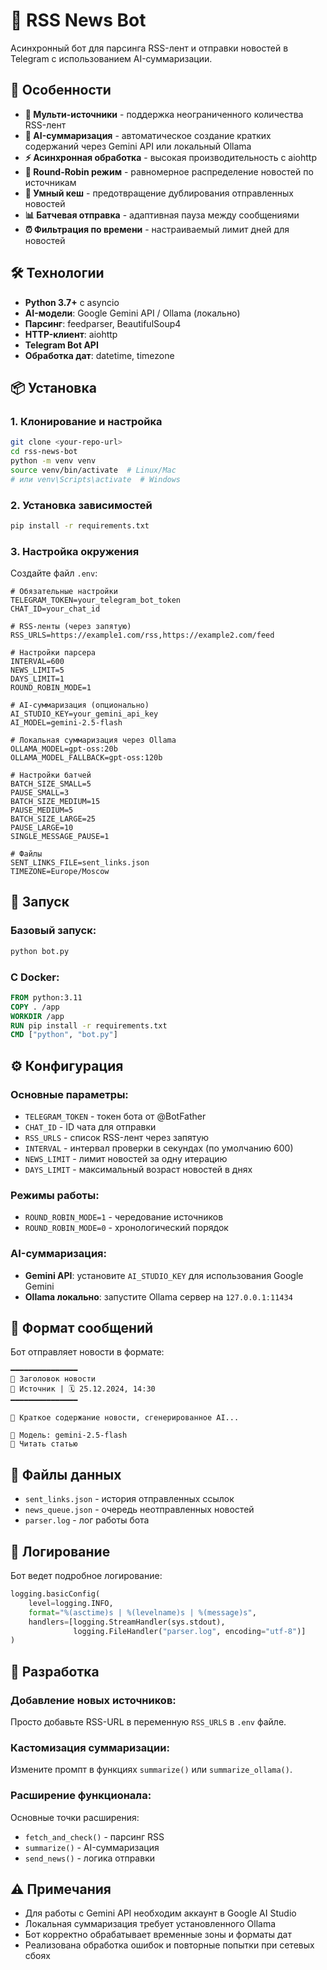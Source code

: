 # 📰 RSS News Bot

Асинхронный бот для парсинга RSS-лент и отправки новостей в Telegram с использованием AI-суммаризации.

## 🚀 Особенности

- **📡 Мульти-источники** - поддержка неограниченного количества RSS-лент
- **🤖 AI-суммаризация** - автоматическое создание кратких содержаний через Gemini API или локальный Ollama
- **⚡ Асинхронная обработка** - высокая производительность с aiohttp
- **🔄 Round-Robin режим** - равномерное распределение новостей по источникам
- **💾 Умный кеш** - предотвращение дублирования отправленных новостей
- **📊 Батчевая отправка** - адаптивная пауза между сообщениями
- **⏰ Фильтрация по времени** - настраиваемый лимит дней для новостей

## 🛠 Технологии

- **Python 3.7+** с asyncio
- **AI-модели**: Google Gemini API / Ollama (локально)
- **Парсинг**: feedparser, BeautifulSoup4
- **HTTP-клиент**: aiohttp
- **Telegram Bot API**
- **Обработка дат**: datetime, timezone

## 📦 Установка

### 1. Клонирование и настройка
```bash
git clone <your-repo-url>
cd rss-news-bot
python -m venv venv
source venv/bin/activate  # Linux/Mac
# или venv\Scripts\activate  # Windows
```

### 2. Установка зависимостей
```bash
pip install -r requirements.txt
```

### 3. Настройка окружения
Создайте файл `.env`:
```env
# Обязательные настройки
TELEGRAM_TOKEN=your_telegram_bot_token
CHAT_ID=your_chat_id

# RSS-ленты (через запятую)
RSS_URLS=https://example1.com/rss,https://example2.com/feed

# Настройки парсера
INTERVAL=600
NEWS_LIMIT=5
DAYS_LIMIT=1
ROUND_ROBIN_MODE=1

# AI-суммаризация (опционально)
AI_STUDIO_KEY=your_gemini_api_key
AI_MODEL=gemini-2.5-flash

# Локальная суммаризация через Ollama
OLLAMA_MODEL=gpt-oss:20b
OLLAMA_MODEL_FALLBACK=gpt-oss:120b

# Настройки батчей
BATCH_SIZE_SMALL=5
PAUSE_SMALL=3
BATCH_SIZE_MEDIUM=15
PAUSE_MEDIUM=5
BATCH_SIZE_LARGE=25
PAUSE_LARGE=10
SINGLE_MESSAGE_PAUSE=1

# Файлы
SENT_LINKS_FILE=sent_links.json
TIMEZONE=Europe/Moscow
```

## 🚀 Запуск

### Базовый запуск:
```bash
python bot.py
```

### С Docker:
```dockerfile
FROM python:3.11
COPY . /app
WORKDIR /app
RUN pip install -r requirements.txt
CMD ["python", "bot.py"]
```

## ⚙️ Конфигурация

### Основные параметры:
- `TELEGRAM_TOKEN` - токен бота от @BotFather
- `CHAT_ID` - ID чата для отправки
- `RSS_URLS` - список RSS-лент через запятую
- `INTERVAL` - интервал проверки в секундах (по умолчанию 600)
- `NEWS_LIMIT` - лимит новостей за одну итерацию
- `DAYS_LIMIT` - максимальный возраст новостей в днях

### Режимы работы:
- `ROUND_ROBIN_MODE=1` - чередование источников
- `ROUND_ROBIN_MODE=0` - хронологический порядок

### AI-суммаризация:
- **Gemini API**: установите `AI_STUDIO_KEY` для использования Google Gemini
- **Ollama локально**: запустите Ollama сервер на `127.0.0.1:11434`

## 📝 Формат сообщений

Бот отправляет новости в формате:
```
━━━━━━━━━━━━━━━
📰 Заголовок новости
📡 Источник | 🗓 25.12.2024, 14:30
━━━━━━━━━━━━━━━

💬 Краткое содержание новости, сгенерированное AI...

🤖 Модель: gemini-2.5-flash
🔗 Читать статью
```

## 🔧 Файлы данных

- `sent_links.json` - история отправленных ссылок
- `news_queue.json` - очередь неотправленных новостей  
- `parser.log` - лог работы бота

## 🐛 Логирование

Бот ведет подробное логирование:
```python
logging.basicConfig(
    level=logging.INFO,
    format="%(asctime)s | %(levelname)s | %(message)s",
    handlers=[logging.StreamHandler(sys.stdout),
              logging.FileHandler("parser.log", encoding="utf-8")]
)
```

## 🤝 Разработка

### Добавление новых источников:
Просто добавьте RSS-URL в переменную `RSS_URLS` в `.env` файле.

### Кастомизация суммаризации:
Измените промпт в функциях `summarize()` или `summarize_ollama()`.

### Расширение функционала:
Основные точки расширения:
- `fetch_and_check()` - парсинг RSS
- `summarize()` - AI-суммаризация  
- `send_news()` - логика отправки

## ⚠️ Примечания

- Для работы с Gemini API необходим аккаунт в Google AI Studio
- Локальная суммаризация требует установленного Ollama
- Бот корректно обрабатывает временные зоны и форматы дат
- Реализована обработка ошибок и повторные попытки при сетевых сбоях